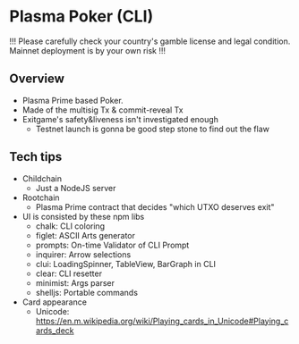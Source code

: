 # Plasma Poker (CLI)

!!! Please carefully check your country's gamble license and legal condition. Mainnet deployment is by your own risk !!!

## Overview
- Plasma Prime based Poker.
- Made of the multisig Tx & commit-reveal Tx
- Exitgame's safety&liveness isn't investigated enough
  - Testnet launch is gonna be good step stone to find out the flaw

## Tech tips
- Childchain
  - Just a NodeJS server
- Rootchain
  - Plasma Prime contract that decides "which UTXO deserves exit"
- UI is consisted by these npm libs
  - chalk: CLI coloring
  - figlet: ASCII Arts generator
  - prompts: On-time Validator of CLI Prompt
  - inquirer: Arrow selections
  - clui: LoadingSpinner, TableView, BarGraph in CLI
  - clear: CLI resetter
  - minimist: Args parser
  - shelljs: Portable commands
- Card appearance
  - Unicode: https://en.m.wikipedia.org/wiki/Playing_cards_in_Unicode#Playing_cards_deck
